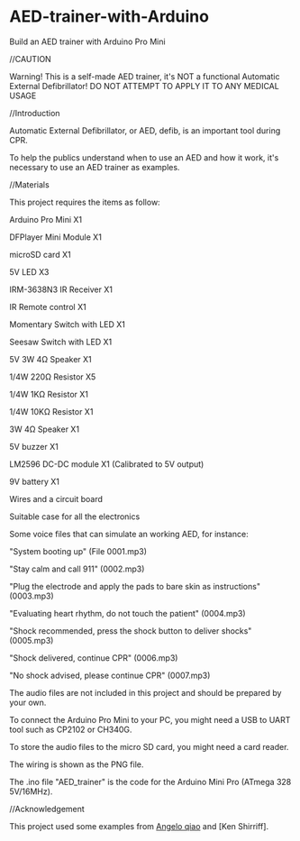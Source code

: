 # AED-trainer-with-Arduino
 Build an AED trainer with Arduino Pro Mini

//CAUTION

Warning! This is a self-made AED trainer, it's NOT a functional Automatic External Defibrillator!
DO NOT ATTEMPT TO APPLY IT TO ANY MEDICAL USAGE

//Introduction

Automatic External Defibrillator, or AED, defib, is an important tool during CPR.

To help the publics understand when to use an AED and how it work, it's necessary to use an AED trainer as examples.

//Materials

This project requires the items as follow:

Arduino Pro Mini X1

DFPlayer Mini Module X1

microSD card X1

5V LED X3

IRM-3638N3 IR Receiver X1

IR Remote control X1

Momentary Switch with LED X1

Seesaw Switch with LED X1

5V 3W 4Ω Speaker X1

1/4W 220Ω Resistor X5

1/4W 1KΩ Resistor X1

1/4W 10KΩ Resistor X1 

3W 4Ω Speaker X1

5V buzzer X1

LM2596 DC-DC module X1 (Calibrated to 5V output)

9V battery X1

Wires and a circuit board

Suitable case for all the electronics

Some voice files that can simulate an working AED, for instance: 

"System booting up" (File 0001.mp3)

"Stay calm and call 911" (0002.mp3)

"Plug the electrode and apply the pads to bare skin as instructions" (0003.mp3)

"Evaluating heart rhythm, do not touch the patient" (0004.mp3)

"Shock recommended, press the shock button to deliver shocks" (0005.mp3)

"Shock delivered, continue CPR" (0006.mp3)

"No shock advised, please continue CPR" (0007.mp3)

The audio files are not included in this project and should be prepared by your own.


To connect the Arduino Pro Mini to your PC, you might need a USB to UART tool such as CP2102 or CH340G.

To store the audio files to the micro SD card, you might need a card reader.

The wiring is shown as the PNG file.

The .ino file "AED_trainer" is the code for the Arduino Mini Pro (ATmega 328 5V/16MHz).


//Acknowledgement

This project used some examples from [Angelo qiao](Angelo.qiao@dfrobot.com) and [Ken Shirriff].
